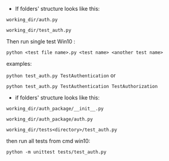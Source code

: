 - If folders' structure looks like this:

`working_dir/auth.py`

`working_dir/test_auth.py`

Then run single test Win10 :

`python <test file name>.py <test name> <another test name>`

examples:

`python test_auth.py TestAuthentication` or

`python test_auth.py TestAuthentication TestAuthorization`

- if folders' structure looks like this:

`working_dir/auth_package/__init__.py`

`working_dir/auth_package/auth.py`

`working_dir/tests<directory>/test_auth.py`

then run all tests from cmd win10:

`python -m unittest tests/test_auth.py`

